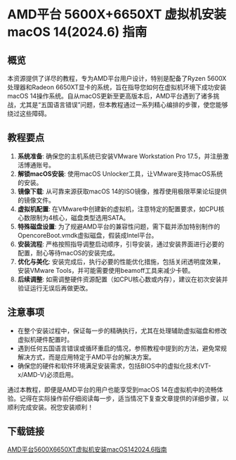 # AMD平台 5600X+6650XT 虚拟机安装macOS 14(2024.6) 指南

## 概览

本资源提供了详尽的教程，专为AMD平台用户设计，特别是配备了Ryzen 5600X处理器和Radeon 6650XT显卡的系统，旨在指导您如何在虚拟机环境下成功安装macOS 14操作系统。自从macOS更新至更高版本后，AMD平台遇到了诸多挑战，尤其是“五国语言错误”问题，但本教程通过一系列精心编排的步骤，使您能够绕过这些障碍。

## 教程要点

1. **系统准备**: 确保您的主机系统已安装VMware Workstation Pro 17.5，并注册激活博通账号。
2. **解锁macOS安装**: 使用macOS Unlocker工具，让VMware支持macOS系统的安装。
3. **镜像下载**: 从可靠来源获取macOS 14的ISO镜像，推荐使用极限苹果论坛提供的镜像文件。
4. **虚拟机配置**: 在VMware中创建新的虚拟机，注意特定的配置要求，如CPU核心数限制为4核心，磁盘类型选用SATA。
5. **特殊磁盘设置**: 为了规避AMD平台的兼容性问题，需下载并添加特别制作的OpencoreBoot.vmdk虚拟磁盘，假装成Intel平台。
6. **安装流程**: 严格按照指导调整启动顺序，引导安装，通过安装界面进行必要的配置，耐心等待macOS的安装完成。
7. **优化与美化**: 安装完成后，执行必要的性能优化措施，包括关闭透明度效果，安装VMware Tools，并可能需要使用beamoff工具来减少卡顿。
8. **后续调整**: 如需调整硬件资源配置（如CPU核心数或内存），建议在初次安装并验证运行无误后再做更改。

## 注意事项

- 在整个安装过程中，保证每一步的精确执行，尤其在处理辅助虚拟磁盘和修改虚拟机硬件配置时。
- 遇到任何五国语言错误或循环重启的情况，参照教程中提到的方法，避免常规解决方式，而是应用特定于AMD平台的解决方案。
- 确保您的硬件和软件环境满足安装需求，包括BIOS中的虚拟化技术(VT-x/AMD-V)必须启用。

通过本教程，即便是AMD平台的用户也能享受到macOS 14在虚拟机中的流畅体验。记得在实际操作前仔细阅读每一步，适当情况下复查文章提供的详细步骤，以顺利完成安装。祝您安装顺利！

## 下载链接

[AMD平台5600X6650XT虚拟机安装macOS142024.6指南](https://pan.quark.cn/s/46087423b28b)